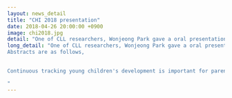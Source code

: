 ```yaml
---
layout: news_detail
title: "CHI 2018 presentation"
date: 2018-04-26 20:00:00 +0900
image: chi2018.jpg
detail: "One of CLL researchers, Wonjeong Park gave a oral presentation at the CHI 2018 convention. The research title was 'BebeCODE: Collaborative Child Development Tracking System'. It was collaborative work with researchers from KAIST."
long_detail: "One of CLL researchers, Wonjeong Park gave a oral presentation at the CHI 2018 convention. The research title was 'BebeCODE: Collaborative Child Development Tracking System'. It was collaborative work with researchers from KAIST.
Abstracts are as follows,

​
Continuous tracking young children's development is important for parents because early detection of developmental delay can lead to better treatment through early intervention. Screening tests, often based on questions answered by a parent, are used to assess children's development, but responses from only one parent can be subjective and even inaccurate due to limited memory and observations. In this work, we propose a collaborative child development tracking system, where screening test responses are collected through collaboration between parents or caregivers. We implement BebeCODE, a mobile system that encourages parents to independently answer all developmental questions for a given age and resolve disagreements through chatting, image/video sharing, or asking a third person. A 4-week deployment study of BebeCODE with 12 families found that parents had approximately 22% disagreements about questions regarding their children's developmental and BebeCODE helped them reach a consensus. Parents also reported that their awareness of their child's development, increased with BebeCODE.

"
---
```


